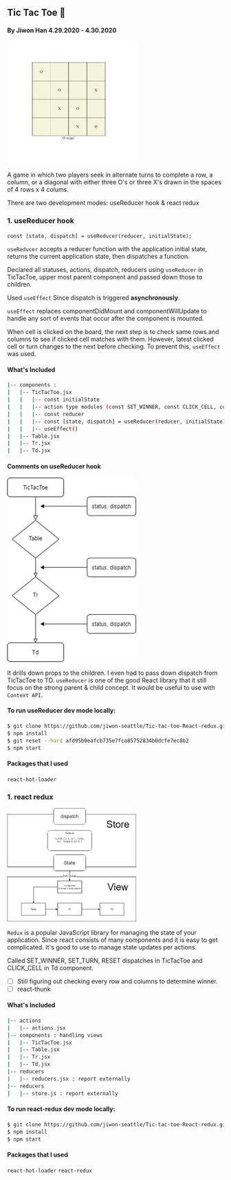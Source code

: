 
## Tic Tac Toe :game_die:

#### By Jiwon Han 4.29.2020 - 4.30.2020

<img src="src/img/hook.png" width="300px" />

A game in which two players seek in alternate turns to complete a row, a column, or a diagonal with either three O's or three X's drawn in the spaces of 4 rows x 4 colums.
 
There are two development modes: useReducer hook & react redux 

### 1. useReducer hook

`const [state, dispatch] = useReducer(reducer, initialState);`

`useReducer` accepts a reducer function with the application initial state, returns the current application state, then dispatches a function.

Declared all statuses, actions, dispatch, reducers using `useReducer` in TicTacToe, upper most parent component and passed down those to children. 

Used `useEffect` Since dispatch is triggered **asynchronously**.

`useEffect` replaces componentDidMount and componentWillUpdate to handle any sort of events that occur after the component is mounted.

When cell is clicked on the board, the next step is to check same rows and columns to see if clicked cell matches with them. However, latest clicked cell or turn changes to the next before checking. To prevent this, `useEffect` was used.  

#### What's Included

```bash 
|-- components :
|   |-- TicTacToe.jsx
|   |   |-- const initialState
|   |   |-- action type modules (const SET_WINNER, const CLICK_CELL, const SET_TURN, const RESET)
|   |   |-- const reducer
|   |   |-- const [state, dispatch] = useReducer(reducer, initialState);
|   |   |-- useEffect()
|   |-- Table.jsx
|   |-- Tr.jsx 
|   |-- Td.jsx 
```

#### Comments on useReducer hook

<img src="src/img/hookDiagram.png" width="300px" /> 

It drills down props to the children. I even had to pass down dispatch from TicTacToe to TD. 
`useReducer` is one of the good React library that it still focus on the strong parent & child concept. It would be useful to use with `Context API`.  

#### To run useReducer dev mode locally:

```bash 
$ git clone https://github.com/jiwon-seattle/Tic-tac-toe-React-redux.git 
$ npm install
$ git reset --hard afd95b0eafcb735e7fca85752834b0dcfe7ec8b2
$ npm start
```

#### Packages that I used

`react-hot-loader`

### 1. react redux 

<img src="src/img/reduxDiagram.png" width="300px" />

`Redux` is a popular JavaScript library for managing the state of your application. Since react consists of many components and it is easy to get complicated. It's good to use to manage state updates per actions.

Called SET_WINNER, SET_TURN, RESET dispatches in TicTacToe and CLICK_CELL in Td component.

- [ ] Still figuring out checking every row and columns to determine winner.
- [ ] react-thunk

#### What's Included

```bash 
|-- actions
|   |-- actions.jsx
|-- components : handling views
|   |-- TicTacToe.jsx
|   |-- Table.jsx
|   |-- Tr.jsx 
|   |-- Td.jsx 
|-- reducers
|   |-- reducers.jsx : report externally
|-- reducers
|   |-- store.js : report externally
```

#### To run react-redux dev mode locally:

```bash 
$ git clone https://github.com/jiwon-seattle/Tic-tac-toe-React-redux.git
$ npm install
$ npm start 
```

#### Packages that I used

`react-hot-loader`
`react-redux`
